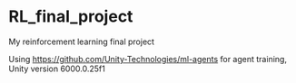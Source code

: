 # RL_final_project
My reinforcement learning final project

Using https://github.com/Unity-Technologies/ml-agents for agent training, Unity version 6000.0.25f1
